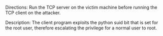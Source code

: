 Directions: Run the TCP server on the victim machine before running the TCP client on the attacker. 

Description:
The client program exploits the python suid bit that is set for the root user, therefore escalating the privilege for a normal user to root.

